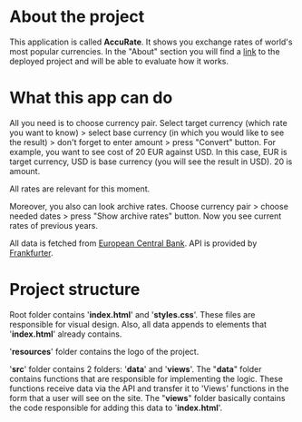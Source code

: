 # About the project
This application is called **AccuRate**. It shows you exchange rates of world's most popular currencies. In the "About" section you will find a [link](https://xrustik666.github.io/accurate/) to the deployed project and will be able to evaluate how it works.

# What this app can do
All you need is to choose currency pair. Select target currency (which rate you want to know) > select base currency (in which you would like to see the result) > don't forget to enter amount > press "Convert" button.
For example, you want to see cost of 20 EUR against USD. In this case, EUR is target currency, USD is base currency (you will see the result in USD). 20 is amount.

All rates are relevant for this moment.

Moreover, you also can look archive rates. Choose currency pair > choose needed dates > press "Show archive rates" button. Now you see current rates of previous years.

All data is fetched from [European Central Bank](https://www.ecb.europa.eu/stats/policy_and_exchange_rates/euro_reference_exchange_rates/html/index.en.html). API is provided by [Frankfurter](https://www.frankfurter.app/docs/).

# Project structure
Root folder contains '**index.html**' and '**styles.css**'. These files are responsible for visual design. Also, all data appends to elements that '**index.html**' already contains.

'**resources**' folder contains the logo of the project.

'**src**' folder contains 2 folders: '**data**' and '**views**'.
The "**data**" folder contains functions that are responsible for implementing the logic. These functions receive data via the API and transfer it to 'Views' functions in the form that a user will see on the site.
The "**views**" folder basically contains the code responsible for adding this data to '**index.html**'.